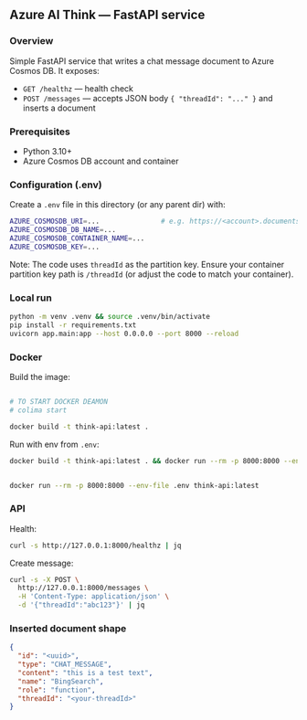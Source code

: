 ## Azure AI Think — FastAPI service

### Overview
Simple FastAPI service that writes a chat message document to Azure Cosmos DB. It exposes:
- `GET /healthz` — health check
- `POST /messages` — accepts JSON body `{ "threadId": "..." }` and inserts a document

### Prerequisites
- Python 3.10+
- Azure Cosmos DB account and container

### Configuration (.env)
Create a `.env` file in this directory (or any parent dir) with:
```bash
AZURE_COSMOSDB_URI=...               # e.g. https://<account>.documents.azure.com:443/
AZURE_COSMOSDB_DB_NAME=...
AZURE_COSMOSDB_CONTAINER_NAME=...
AZURE_COSMOSDB_KEY=...
```

Note: The code uses `threadId` as the partition key. Ensure your container partition key path is `/threadId` (or adjust the code to match your container).

### Local run
```bash
python -m venv .venv && source .venv/bin/activate
pip install -r requirements.txt
uvicorn app.main:app --host 0.0.0.0 --port 8000 --reload
```

### Docker

Build the image:
```bash

# TO START DOCKER DEAMON
# colima start

docker build -t think-api:latest .
```

Run with env from `.env`:
```bash
docker build -t think-api:latest . && docker run --rm -p 8000:8000 --env-file .env think-api:latest


docker run --rm -p 8000:8000 --env-file .env think-api:latest
```

### API
Health:
```bash
curl -s http://127.0.0.1:8000/healthz | jq
```

Create message:
```bash
curl -s -X POST \
  http://127.0.0.1:8000/messages \
  -H 'Content-Type: application/json' \
  -d '{"threadId":"abc123"}' | jq
```

### Inserted document shape
```json
{
  "id": "<uuid>",
  "type": "CHAT_MESSAGE",
  "content": "this is a test text",
  "name": "BingSearch",
  "role": "function",
  "threadId": "<your-threadId>"
}
```